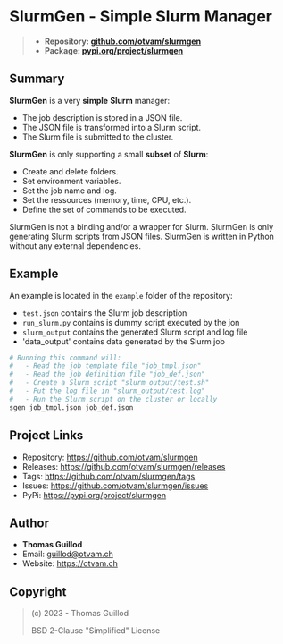# SlurmGen - Simple Slurm Manager

> * **Repository: [github.com/otvam/slurmgen](https://github.com/otvam/slurmgen)**
> * **Package: [pypi.org/project/slurmgen](https://pypi.org/project/slurmgen)**

## Summary

**SlurmGen** is a very **simple** **Slurm** manager:
* The job description is stored in a JSON file.
* The JSON file is transformed into a Slurm script.
* The Slurm file is submitted to the cluster.

**SlurmGen** is only supporting a small **subset** of **Slurm**:
* Create and delete folders.
* Set environment variables.
* Set the job name and log.
* Set the ressources (memory, time, CPU, etc.).
* Define the set of commands to be executed.

SlurmGen is not a binding and/or a wrapper for Slurm.
SlurmGen is only generating Slurm scripts from JSON files.
SlurmGen is written in Python without any external dependencies.

## Example

An example is located in the `example` folder of the repository:
* `test.json` contains the Slurm job description
* `run_slurm.py` contains is dummy script executed by the jon
* `slurm_output` contains the generated Slurm script and log file
* 'data_output' contains data generated by the Slurm job

```bash
# Running this command will:
#   - Read the job template file "job_tmpl.json"
#   - Read the job definition file "job_def.json"
#   - Create a Slurm script "slurm_output/test.sh"
#   - Put the log file in "slurm_output/test.log"
#   - Run the Slurm script on the cluster or locally
sgen job_tmpl.json job_def.json
```

## Project Links

* Repository: https://github.com/otvam/slurmgen
* Releases: https://github.com/otvam/slurmgen/releases
* Tags: https://github.com/otvam/slurmgen/tags
* Issues: https://github.com/otvam/slurmgen/issues
* PyPi: https://pypi.org/project/slurmgen

## Author

* **Thomas Guillod**
* Email: guillod@otvam.ch
* Website: https://otvam.ch

## Copyright

> (c) 2023 - Thomas Guillod
> 
>  BSD 2-Clause "Simplified" License
